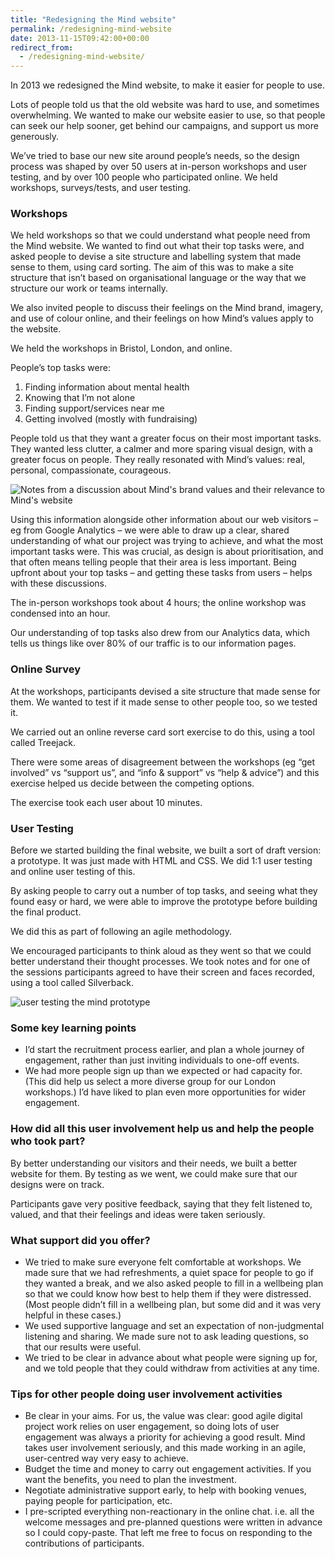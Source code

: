 ```yaml
---
title: "Redesigning the Mind website"
permalink: /redesigning-mind-website
date: 2013-11-15T09:42:00+00:00
redirect_from:
  - /redesigning-mind-website/
---
```


In 2013 we redesigned the Mind website, to make it easier for people to use.

Lots of people told us that the old website was hard to use, and sometimes overwhelming. We wanted to make our website easier to use, so that people can seek our help sooner, get behind our campaigns, and support us more generously.

We’ve tried to base our new site around people’s needs, so the design process was shaped by over 50 users at in-person workshops and user testing, and by over 100 people who participated online. We held workshops, surveys/tests, and user testing.

### Workshops

We held workshops so that we could understand what people need from the Mind website. We wanted to find out what their top tasks were, and asked people to devise a site structure and labelling system that made sense to them, using card sorting. The aim of this was to make a site structure that isn’t based on organisational language or the way that we structure our work or teams internally.

We also invited people to discuss their feelings on the Mind brand, imagery, and use of colour online, and their feelings on how Mind’s values apply to the website.

We held the workshops in Bristol, London, and online.

People’s top tasks were:

1. Finding information about mental health
2. Knowing that I’m not alone
3. Finding support/services near me
4. Getting involved (mostly with fundraising)

People told us that they want a greater focus on their most important tasks. They wanted less clutter, a calmer and more sparing visual design, with a greater focus on people. They really resonated with Mind’s values: real, personal, compassionate, courageous.

![Notes from a discussion about Mind's brand values and their relevance to Mind's website](Redesigning%20the%20Mind%20website%20%E2%80%93%20Martin%20Lugton_files/Mind-brand-values-from-creative-concepts-workshop.jpg)

Using this information alongside other information about our web visitors – eg from Google Analytics – we were able to draw up a clear, shared understanding of what our project was trying to achieve, and what the most important tasks were. This was crucial, as design is about prioritisation, and that often means telling people that their area is less important. Being upfront about your top tasks – and getting these tasks from users – helps with these discussions.

The in-person workshops took about 4 hours; the online workshop was condensed into an hour.

Our understanding of top tasks also drew from our Analytics data, which tells us things like over 80% of our traffic is to our information pages.

### Online Survey

At the workshops, participants devised a site structure that made sense for them. We wanted to test if it made sense to other people too, so we tested it.

We carried out an online reverse card sort exercise to do this, using a tool called Treejack.

There were some areas of disagreement between the workshops (eg “get involved” vs “support us”, and “info & support” vs “help & advice”) and this exercise helped us decide between the competing options.

The exercise took each user about 10 minutes.

### User Testing

Before we started building the final website, we built a sort of draft version: a prototype. It was just made with HTML and CSS. We did 1:1 user testing and online user testing of this.

By asking people to carry out a number of top tasks, and seeing what they found easy or hard, we were able to improve the prototype before building the final product.

We did this as part of following an agile methodology.

We encouraged participants to think aloud as they went so that we could better understand their thought processes. We took notes and for one of the sessions participants agreed to have their screen and faces recorded, using a tool called Silverback.

![user testing the mind prototype](Redesigning%20the%20Mind%20website%20%E2%80%93%20Martin%20Lugton_files/mind-prototype-testing.png)

### Some key learning points

- I’d start the recruitment process earlier, and plan a whole journey of engagement, rather than just inviting individuals to one-off events.
- We had more people sign up than we expected or had capacity for. (This did help us select a more diverse group for our London workshops.) I’d have liked to plan even more opportunities for wider engagement.

### How did all this user involvement help us and help the people who took part?

By better understanding our visitors and their needs, we built a better website for them. By testing as we went, we could make sure that our designs were on track.

Participants gave very positive feedback, saying that they felt listened to, valued, and that their feelings and ideas were taken seriously.

### What support did you offer?

- We tried to make sure everyone felt comfortable at workshops. We made sure that we had refreshments, a quiet space for people to go if they wanted a break, and we also asked people to fill in a wellbeing plan so that we could know how best to help them if they were distressed. (Most people didn’t fill in a wellbeing plan, but some did and it was very helpful in these cases.)
- We used supportive language and set an expectation of non-judgmental listening and sharing. We made sure not to ask leading questions, so that our results were useful.
- We tried to be clear in advance about what people were signing up for, and we told people that they could withdraw from activities at any time.

### Tips for other people doing user involvement activities

- Be clear in your aims. For us, the value was clear: good agile digital project work relies on user engagement, so doing lots of user engagement was always a priority for achieving a good result. Mind takes user involvement seriously, and this made working in an agile, user-centred way very easy to achieve.
- Budget the time and money to carry out engagement activities. If you want the benefits, you need to plan the investment.
- Negotiate administrative support early, to help with booking venues, paying people for participation, etc.
- I pre-scripted everything non-reactionary in the online chat. i.e. all the welcome messages and pre-planned questions were written in advance so I could copy-paste. That left me free to focus on responding to the contributions of participants.